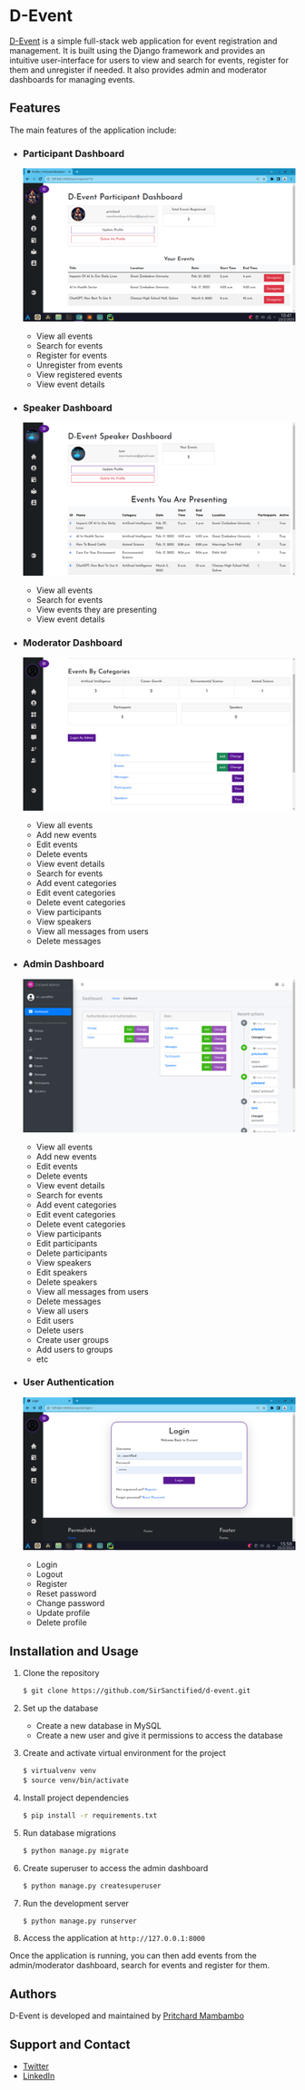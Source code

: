 # D-Event

[D-Event](https://d-event.herokuapp.com/****) is a simple full-stack web application for event registration and management. It is built using the Django framework and provides an intuitive user-interface for users
to view and search for events, register for them and unregister if needed.
It also provides admin and moderator dashboards for managing events.

## Features

The main features of the application include:

- ### Participant Dashboard

  ![](/static/images/d-event-participant-dashboard.png)
  - View all events
  - Search for events
  - Register for events
  - Unregister from events
  - View registered events
  - View event details
  
- ### Speaker Dashboard
  
  ![](/static/images/d-event-speaker-dashboard.png)
  
  - View all events
  - Search for events
  - View events they are presenting
  - View event details
  
- ### Moderator Dashboard
  
  ![](/static/images/d-event-mod-dashboard.png)

  - View all events
  - Add new events
  - Edit events
  - Delete events
  - View event details
  - Search for events
  - Add event categories
  - Edit event categories
  - Delete event categories
  - View participants
  - View speakers
  - View all messages from users
  - Delete messages
  
- ### Admin Dashboard

  ![](/static/images/d-event-admin-dashboard.png)
  
  - View all events
  - Add new events
  - Edit events
  - Delete events
  - View event details
  - Search for events
  - Add event categories
  - Edit event categories
  - Delete event categories
  - View participants
  - Edit participants
  - Delete participants
  - View speakers
  - Edit speakers
  - Delete speakers
  - View all messages from users
  - Delete messages
  - View all users
  - Edit users
  - Delete users
  - Create user groups
  - Add users to groups
  - etc

- ### User Authentication
  
  ![](/static/images/d-event-login.png)
  
  - Login
  - Logout
  - Register
  - Reset password
  - Change password
  - Update profile
  - Delete profile

## Installation and Usage

1. Clone the repository

   ```bash
   $ git clone https://github.com/SirSanctified/d-event.git
    ```

2. Set up the database
   - Create a new database in MySQL
   - Create a new user and give it permissions to access the database

3. Create and activate virtual environment for the project

   ```bash
   $ virtualvenv venv
   $ source venv/bin/activate
   ```
   
4. Install project dependencies
  
    ```bash
    $ pip install -r requirements.txt
    ```

5. Run database migrations

    ```bash
    $ python manage.py migrate
    ```
6. Create superuser to access the admin dashboard

    ```bash
    $ python manage.py createsuperuser
    ```
7. Run the development server

    ```bash
   $ python manage.py runserver
   ```

8. Access the application at `http://127.0.0.1:8000`


Once the application is running, you can then add events from the admin/moderator dashboard,
search for events and register for them.

## Authors

D-Event is developed and maintained by [Pritchard Mambambo](https://pritchardmambambo.tech)

## Support and Contact

- [Twitter](https://twitter.com/Sir_sanctified)
- [LinkedIn](https://linkedin.com/in/pritchard-mambambo-611427193)
